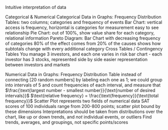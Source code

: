 Intuitive interpretation of data

Categorical & Numerical
Categorical Data in Graphs:
	Frequency Distribution Tables:
		two columns; categories and frequency of events
	Bar Chart:
		vertical access is frequency, horizontal is categories for measurement
		easy to see relationship
	Pie Chart:
		out of 100%, show value share for each category, relational information
	Pareto Diagram:
		Bar Chart with decreasing frequency of categories
		80% of the effect comes from 20% of the causes
			shows how subtotals change with every additional category
	Cross Tables / Contingency Tables
		You manage 3 investors, and each one varies in risk
			bar chart - each investor has 3 stocks, represented side by side
				easier representation between investors and markets

Numerical Data in Graphs:
	Frequency Distribution Table
		instead of connecting [20 random numbers] by labeling each one as 1;
		we could group into intervals of 5 and count frequencies of each interval, and measure that
			$\frac{\text{largest number - smallest number}}{\text{number of desired intervals}}$
		$\text{relative frequency} = \frac{\text{frequency}}{\text{total frequency}}$
	Scatter Plot
		represents two fields of numerical data
			SAT scores of 100 individuals
				range from 200-800 points; scatter plot bound by these dimensions
			Interpretations should be taken from distributions over the chart, like up or down trends, and *not* individual events, or outliers
			Find trends, averages, and groupings, not specific points/scores
